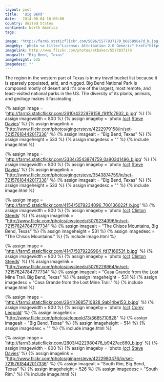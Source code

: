 ```yaml
---
layout: post
title:  'Big Bend'
date:   2014-08-04 10:00:00
country: United States
continent: North America
tags:

image: 'http://farm6.staticflickr.com/5096/5577837179_b685896e7d_b.jpg'
imageby: 'photo <a title="License: Attribution 2.0 Generic" href="https://creativecommons.org/licenses/by/2.0/">(<em>cc</em>)</a> <a href="http://www.flickr.com/photos/atbaker/5577837179">Adam Baker</a>'
imagelink: http://www.flickr.com/photos/atbaker/5577837179
imagealt: "Big Bend, Texas"
imageheight: 535
imagedesc: ""
---
```

The region in the western part of Texas is in my travel bucket list because it is sparsely populated, arid, and rugged. Big Bend National Park is composed mostly of desert and it's one of the largest, most remote, and least-visited national parks in the US. The diversity of its plants, animals, and geology makes it fascinating.

<!-- img -->
{% assign image = 'http://farm3.staticflickr.com/2610/4222979158_f91ffc7932_b.jpg' %}
{% assign imagewidth = 800 %}
{% assign imageby = 'photo <a title="License: Attribution-NoDerivs 2.0 Generic" href="https://creativecommons.org/licenses/by-nd/2.0/">(<em>cc</em>)</a> <a href="http://www.flickr.com/photos/gingersteve/4222979158/in/set-72157618442017336">Steve Davies</a>' %}
{% assign imagelink = "http://www.flickr.com/photos/gingersteve/4222979158/in/set-72157618442017336" %}
{% assign imagealt = "Big Bend, Texas" %}
{% assign imageheight = 533 %}
{% assign imagedesc = "" %}
{% include image.html %}

{% assign image = 'http://farm4.staticflickr.com/3334/3543874759_0a803d1496_b.jpg' %}
{% assign imagewidth = 800 %}
{% assign imageby = 'photo <a title="License: Attribution-NoDerivs 2.0 Generic" href="https://creativecommons.org/licenses/by-nd/2.0/">(<em>cc</em>)</a> <a href="http://www.flickr.com/photos/gingersteve/3543874759/in/set-72157618442017336">Steve Davies</a>' %}
{% assign imagelink = "http://www.flickr.com/photos/gingersteve/3543874759/in/set-72157618442017336" %}
{% assign imagealt = "Big Bend, Texas" %}
{% assign imageheight = 533 %}
{% assign imagedesc = "" %}
{% include image.html %}

{% assign image = 'http://farm5.staticflickr.com/4154/5079234096_700136022f_b.jpg' %}
{% assign imagewidth = 800 %}
{% assign imageby = 'photo <a title="License: Attribution 2.0 Generic" href="https://creativecommons.org/licenses/by/2.0/">(<em>cc</em>)</a> <a href="http://www.flickr.com/photos/cwsteeds/5079234096/in/set-72157624784777734">Clinton Steeds</a>' %}
{% assign imagelink = "http://www.flickr.com/photos/cwsteeds/5079234096/in/set-72157624784777734" %}
{% assign imagealt = "The Chisos Mountains, Big Bend, Texas" %}
{% assign imageheight = 531 %}
{% assign imagedesc = "The Chisos Mountains." %}
{% include image.html %}

{% assign image = 'http://farm5.staticflickr.com/4147/5079226964_fd1716653f_b.jpg' %}
{% assign imagewidth = 800 %}
{% assign imageby = 'photo <a title="License: Attribution 2.0 Generic" href="https://creativecommons.org/licenses/by/2.0/">(<em>cc</em>)</a> <a href="http://www.flickr.com/photos/cwsteeds/5079226964/in/set-72157624784777734">Clinton Steeds</a>' %}
{% assign imagelink = "http://www.flickr.com/photos/cwsteeds/5079226964/in/set-72157624784777734" %}
{% assign imagealt = "Casa Grande from the Lost Mine Trail. Big Bend, Texas" %}
{% assign imageheight = 531 %}
{% assign imagedesc = "Casa Grande from the Lost Mine Trail." %}
{% include image.html %}

{% assign image = 'http://farm3.staticflickr.com/2641/3685710828_9ab14be153_b.jpg' %}
{% assign imagewidth = 800 %}
{% assign imageby = 'photo <a title="License: Attribution 2.0 Generic" href="https://creativecommons.org/licenses/by/2.0/">(<em>cc</em>)</a> <a href="http://www.flickr.com/photos/cleopold73/3685710828">Corey Leopold</a>' %}
{% assign imagelink = "http://www.flickr.com/photos/cleopold73/3685710828" %}
{% assign imagealt = "Big Bend, Texas" %}
{% assign imageheight = 514 %}
{% assign imagedesc = "" %}
{% include image.html %}

{% assign image = 'http://farm3.staticflickr.com/2803/4222980476_b9427ec860_b.jpg' %}
{% assign imagewidth = 800 %}
{% assign imageby = 'photo <a title="License: Attribution-NoDerivs 2.0 Generic" href="https://creativecommons.org/licenses/by-nd/2.0/">(<em>cc</em>)</a> <a href="http://www.flickr.com/photos/gingersteve/4222980476/in/set-72157618442017336">Steve Davies</a>' %}
{% assign imagelink = "http://www.flickr.com/photos/gingersteve/4222980476/in/set-72157618442017336" %}
{% assign imagealt = "South Rim, Big Bend, Texas" %}
{% assign imageheight = 526 %}
{% assign imagedesc = "South Rim." %}
{% include image.html %}